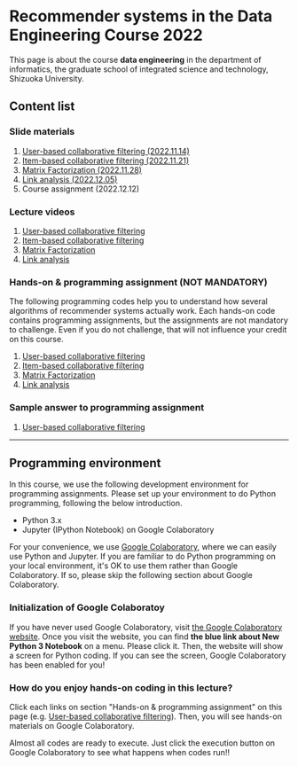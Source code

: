 # Recommender systems in the Data Engineering Course 2022
This page is about the course **data engineering** in the department of informatics, the graduate school of integrated science and technology, Shizuoka University.

## Content list
### Slide materials
1. [User-based collaborative filtering (2022.11.14)](https://speakerdeck.com/trycycle/recommender-systems-part-1)
2. [Item-based collaborative filtering (2022.11.21)](https://speakerdeck.com/trycycle/recommender-systems-part-2)
3. [Matrix Factorization (2022.11.28)](https://speakerdeck.com/trycycle/recommender-systems-part-3)
4. [Link analysis (2022.12.05)](https://speakerdeck.com/trycycle/recommender-systems-part-4)
5. Course assignment (2022.12.12)
<!-- 5. [Course assignment (2022.12.12)(University Office365 account is needed to access)](https://scii-my.sharepoint.com/:b:/g/personal/yusuke_yamamoto_cii_shizuoka_ac_jp/EQImve4xzitInA_-d83TaP4BS1qoCOnMAbXYKO8wo1TNZg?e=3droX1) -->

### Lecture videos
1. [User-based collaborative filtering](https://youtu.be/sK3sAOFTTDc)
2. [Item-based collaborative filtering](https://youtu.be/NRGPN2wDKSU)
3. [Matrix Factorization](https://youtu.be/kEuinjVqudA)
4. [Link analysis](https://youtu.be/w2gwClrXCI0)

### Hands-on & programming assignment (NOT MANDATORY)
The following programming codes help you to understand how several algorithms of recommender systems actually work. Each hands-on code contains programming assignments, but the assignments are not mandatory to challenge. Even if you do not challenge, that will not influence your credit on this course.

1. [User-based collaborative filtering](https://colab.research.google.com/github/hontolab-courses/recommender-systems-2022/blob/main/notebook/1c-user-based-cf.ipynb)
2. [Item-based collaborative filtering](https://colab.research.google.com/github/hontolab-courses/recommender-systems-2022/blob/main/notebook/2c-item-based-cf.ipynb)
3. [Matrix Factorization](https://colab.research.google.com/github/hontolab-courses/recommender-systems-2022/blob/main/notebook/3c-matrix-factorization.ipynb)
4. [Link analysis](https://colab.research.google.com/github/hontolab-courses/recommender-systems-2022/blob/main/notebook/4c-link-analysis.ipynb)

### Sample answer to programming assignment
1. [User-based collaborative filtering](https://colab.research.google.com/github/hontolab-courses/recommender-systems-2022/blob/main/notebook/1a-user-based-cf.ipynb)
<!-- 2. [Item-based collaborative filtering](https://colab.research.google.com/github/hontolab-courses/recommender-systems-2022/blob/main/notebook/2a-item-based-cf.ipynb) -->

---
## Programming environment
In this course, we use the following development environment for programming assignments. Please set up your environment to do Python programming, following the below introduction.
* Python 3.x
* Jupyter (IPython Notebook) on Google Colaboratory

For your convenience, we use [Google Colaboratory](https://colab.research.google.com/), where we can easily use Python and Jupyter.
If you are familiar to do Python programming on your local environment, it's OK to use them rather than Google Colaboratory.
If so, please skip the following section about Google Colaboratory.

### Initialization of Google Colaboratoy
If you have never used Google Colaboratory, visit [the Google Colaboratory website](https://colab.research.google.com/).
Once you visit the website, you can find **the blue link about New Python 3 Notebook** on a menu.
Please click it.
Then, the website will show a screen for Python coding.
If you can see the screen, Google Colaboratory has been enabled for you!

### How do you enjoy hands-on coding in this lecture?
Click each links on section "Hands-on & programming assignment" on this page (e.g. [User-based collaborative filtering](https://colab.research.google.com/github/hontolab-courses/recommender-systems-2022/blob/main/notebook/1c-user-based-cf.ipynb)).
Then, you will see hands-on materials on Google Colaboratory.

Almost all codes are ready to execute.
Just click the execution button on Google Colaboratory to see what happens when codes run!!
